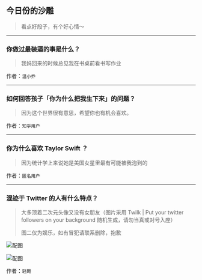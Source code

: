 ## 今日份的沙雕

> 看点好段子，有个好心情～


 
---

### 你做过最装逼的事是什么？

> 我妈回来的时候总见我在书桌前看书写作业


作者：`温小乔`

---

### 如何回答孩子「你为什么把我生下来」的问题？

> 因为这个世界很有意思，希望你也有机会喜欢。


作者：`知乎用户`

---

### 你为什么喜欢 Taylor Swift ？

> 因为统计学上来说她是美国女星里最有可能被我泡到的


作者：`匿名用户`

---

### 混迹于 Twitter 的人有什么特点？

> 大多顶着二次元头像又没有女朋友（图片采用 Twilk | Put your twitter followers on your background 随机生成，请勿当真或对号入座）
> 
> 图二仅为娱乐，如有冒犯请联系删除，抱歉



![配图](https://pic4.zhimg.com/cc32f2ca92c88f640facb9641e6f7757_b.jpg)



![配图](https://pic3.zhimg.com/3e44730d4c4d9c175656f7dfd90dfa02_b.jpg)


作者：`轻飏`